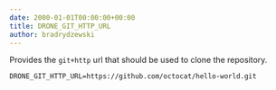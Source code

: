 ```yaml
---
date: 2000-01-01T00:00:00+00:00
title: DRONE_GIT_HTTP_URL
author: bradrydzewski
---
```


Provides the `git+http` url that should be used to clone the repository. 

```
DRONE_GIT_HTTP_URL=https://github.com/octocat/hello-world.git
```
